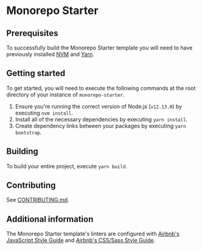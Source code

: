 # Monorepo Starter

## Prerequisites

To successfully build the Monorepo Starter template you will need to have previously installed [NVM](https://github.com/nvm-sh/nvm#installing-and-updating) and [Yarn](https://yarnpkg.com/getting-started/install).

## Getting started

To get started, you will need to execute the following commands at the root directory of your instance of `monorepo-starter`.

1. Ensure you're running the correct version of Node.js (`v12.13.0`) by executing `nvm install`.
2. Install all of the necessary dependencies by executing `yarn install`.
3. Create dependency links between your packages by executing `yarn bootstrap`.

## Building

To build your entire project, execute `yarn build`.

## Contributing

See [CONTRIBUTING.md](https://github.com/DanMad/monorepo-starter/blob/master/CONTRIBUTING.md).

## Additional information

The Monorepo Starter template's linters are configured with [Airbnb's JavaScript Style Guide](https://github.com/airbnb/javascript) and [Airbnb's CSS/Sass Style Guide](https://github.com/airbnb/css).
